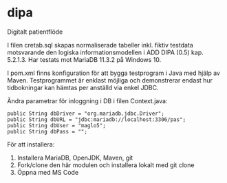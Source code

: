# dipa
Digitalt patientflöde

I filen cretab.sql skapas normaliserade tabeller inkl. fiktiv testdata motsvarande den logiska informationsmodellen i ADD DIPA (0.5) kap. 5.2.1.3.
Har testats mot MariaDB 11.3.2 på Windows 10.

I pom.xml finns konfiguration för att bygga testprogram i Java med hjälp av Maven. Testprogrammet är enklast möjliga och demonstrerar endast
hur tidbokningar kan hämtas per anställd via enkel JDBC.

Ändra parametrar för inloggning i DB i filen Context.java:

    public String dbDriver = "org.mariadb.jdbc.Driver";
    public String dbURL = "jdbc:mariadb://localhost:3306/pas";
    public String dbUser = "maglo5";
    public String dbPass = "";

För att installera:
1) Installera MariaDB, OpenJDK, Maven, git
2) Fork/clone den här modulen och installera lokalt med git clone
3) Öppna med MS Code
